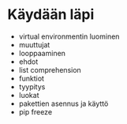 # Käydään läpi

- virtual environmentin luominen
- muuttujat
- looppaaminen
- ehdot
- list comprehension
- funktiot
- tyypitys
- luokat
- pakettien asennus ja käyttö
- pip freeze
